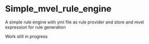 # Simple_mvel_rule_engine
A simple  rule engine with yml file as rule provider and store and mvel expression for rule generation


Work still in progress
